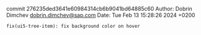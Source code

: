 commit 276235ded3641e60984314cb6b9041bd64885c60
Author: Dobrin Dimchev <dobrin.dimchev@sap.com>
Date:   Tue Feb 13 15:28:26 2024 +0200

    fix(ui5-tree-item): fix background color on hover

